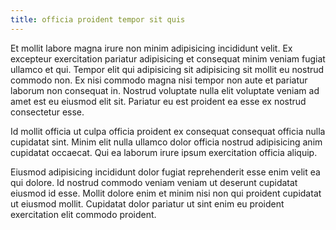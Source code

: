 ```yaml
---
title: officia proident tempor sit quis
---
```


Et mollit labore magna irure non minim adipisicing incididunt velit. Ex excepteur exercitation pariatur adipisicing et consequat minim veniam fugiat ullamco et qui. Tempor elit qui adipisicing sit adipisicing sit mollit eu nostrud commodo non. Ex nisi commodo magna nisi tempor non aute et pariatur laborum non consequat in. Nostrud voluptate nulla elit voluptate veniam ad amet est eu eiusmod elit sit. Pariatur eu est proident ea esse ex nostrud consectetur esse.

Id mollit officia ut culpa officia proident ex consequat consequat officia nulla cupidatat sint. Minim elit nulla ullamco dolor officia nostrud adipisicing anim cupidatat occaecat. Qui ea laborum irure ipsum exercitation officia aliquip.

Eiusmod adipisicing incididunt dolor fugiat reprehenderit esse enim velit ea qui dolore. Id nostrud commodo veniam veniam ut deserunt cupidatat eiusmod id esse. Mollit dolore enim et minim nisi non qui proident cupidatat ut eiusmod mollit. Cupidatat dolor pariatur ut sint enim eu proident exercitation elit commodo proident.